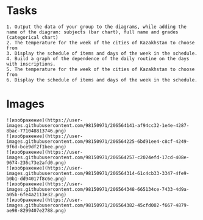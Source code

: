 # Tasks
    1. Output the data of your group to the diagrams, while adding the name of the diagram: subjects (bar chart), full name and grades (categorical chart)
    2. The temperature for the week of the cities of Kazakhstan to choose from
    3. Display the schedule of items and days of the week in the schedule.
    4. Build a graph of the dependence of the daily routine on the days with inscriptions.
    5. The temperature for the week of the cities of Kazakhstan to choose from
    6. Display the schedule of items and days of the week in the schedule.
# Images
    ![изображение](https://user-images.githubusercontent.com/98150971/206564141-af94cc32-1e4e-4287-8bac-771048813746.png)
    ![изображение](https://user-images.githubusercontent.com/98150971/206564225-6bd91ee4-c8cf-4249-9f6d-bce9df2f1bee.png)
    ![изображение](https://user-images.githubusercontent.com/98150971/206564257-c2024efd-17cd-408e-9674-236c73e2afd0.png)
    ![изображение](https://user-images.githubusercontent.com/98150971/206564314-61c4cb33-3347-4fe9-b0b1-dd94017f8c6e.png)
    ![изображение](https://user-images.githubusercontent.com/98150971/206564348-665134ce-7433-4d9a-a05b-6fe4a2113e32.png)
    ![изображение](https://user-images.githubusercontent.com/98150971/206564382-45cfd002-f667-4879-ae98-8299407e2788.png)


